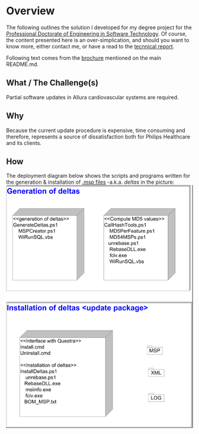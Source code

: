 # Overview
The following outlines the solution I developed for my degree project for the [Professional Doctorate of Engineering in Software Technology][dip]. Of course, the content presented here is an over-simplication, and should you want to know more, either contact me, or have a read to the [tecnnical report][tr].

[tr]: https://tue.on.worldcat.org/oclc/657966320

[dip]: https://www.4tu.nl/sai/en/programmes-and-tracks/st/

Following text comes from the [brochure][bc] mentioned on the main README.md.

[bc]:http://wwwooti.win.tue.nl/programme/Brochure-SoftwareTechnologyProjects2009.pdf

##  What / The Challenge(s)
Partial software updates in Allura cardiovascular systems are required.
##  Why
Because the current update procedure is expensive, time consuming and therefore, represents a source of dissatisfaction both for Philips Healthcare and its clients.
##  How
The deployment diagram below shows the scripts and programs written for the generation & installation of [.msp files][msp] -a.k.a. *deltas* in the picture:
![.](https://github.com/omendezmorales/Theses_code/blob/master/pdeng/DeploymentView.png)

[msp]:https://fileinfo.com/extension/msp
